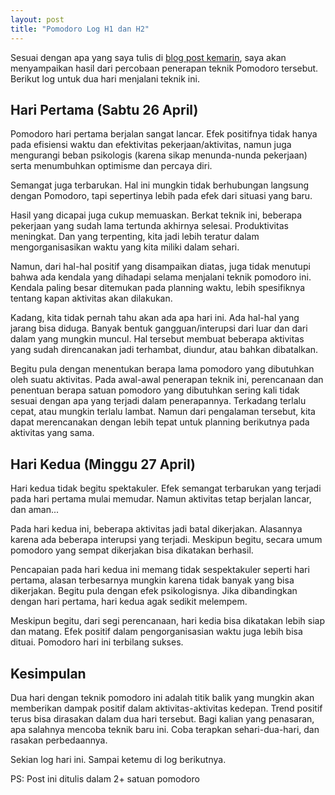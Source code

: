 ```yaml
---
layout: post
title: "Pomodoro Log H1 dan H2"
---
```


Sesuai dengan apa yang saya tulis di
[blog post kemarin](2014-04-27-pomodoro.html), saya akan menyampaikan hasil dari
percobaan penerapan teknik Pomodoro tersebut. Berikut log untuk dua
hari menjalani teknik ini.

## Hari Pertama (Sabtu 26 April)

Pomodoro hari pertama berjalan sangat lancar. Efek positifnya tidak
hanya pada efisiensi waktu dan efektivitas pekerjaan/aktivitas, namun
juga mengurangi beban psikologis (karena sikap menunda-nunda
pekerjaan) serta menumbuhkan optimisme dan percaya diri.

Semangat juga terbarukan. Hal ini mungkin tidak berhubungan langsung
dengan Pomodoro, tapi sepertinya lebih pada efek dari situasi yang baru.

Hasil yang dicapai juga cukup memuaskan. Berkat teknik ini, beberapa
pekerjaan yang sudah lama tertunda akhirnya selesai. Produktivitas
meningkat. Dan yang terpenting, kita jadi lebih teratur dalam
mengorganisasikan waktu yang kita miliki dalam sehari.

Namun, dari hal-hal positif yang disampaikan diatas, juga tidak
menutupi bahwa ada kendala yang dihadapi selama menjalani teknik
pomodoro ini. Kendala paling besar ditemukan pada planning waktu,
lebih spesifiknya tentang kapan aktivitas akan dilakukan.

Kadang, kita tidak pernah tahu akan ada apa hari ini. Ada hal-hal yang
jarang bisa diduga. Banyak bentuk gangguan/interupsi dari luar dan
dari dalam yang mungkin muncul. Hal tersebut membuat beberapa
aktivitas yang sudah direncanakan jadi terhambat, diundur, atau bahkan
dibatalkan.

Begitu pula dengan menentukan berapa lama pomodoro yang dibutuhkan
oleh suatu aktivitas. Pada awal-awal penerapan teknik ini, perencanaan
dan penentuan berapa satuan pomodoro yang dibutuhkan sering kali tidak
sesuai dengan apa yang terjadi dalam penerapannya. Terkadang terlalu
cepat, atau mungkin terlalu lambat. Namun dari pengalaman tersebut,
kita dapat merencanakan dengan lebih tepat untuk planning berikutnya
pada aktivitas yang sama.

## Hari Kedua (Minggu 27 April)

Hari kedua tidak begitu spektakuler. Efek semangat terbarukan yang
terjadi pada hari pertama mulai memudar. Namun aktivitas tetap
berjalan lancar, dan aman...

Pada hari kedua ini, beberapa aktivitas jadi batal
dikerjakan. Alasannya karena ada beberapa interupsi yang
terjadi. Meskipun begitu, secara umum pomodoro yang sempat dikerjakan
bisa dikatakan berhasil.

Pencapaian pada hari kedua ini memang tidak sespektakuler seperti hari
pertama, alasan terbesarnya mungkin karena tidak banyak yang bisa
dikerjakan. Begitu pula dengan efek psikologisnya. Jika dibandingkan
dengan hari pertama, hari kedua agak sedikit melempem.

Meskipun begitu, dari segi perencanaan, hari kedia bisa dikatakan
lebih siap dan matang. Efek positif dalam pengorganisasian waktu juga
lebih bisa dituai. Pomodoro hari ini terbilang sukses.

## Kesimpulan

Dua hari dengan teknik pomodoro ini adalah titik balik yang mungkin
akan memberikan dampak positif dalam aktivitas-aktivitas
kedepan. Trend positif terus bisa dirasakan dalam dua hari
tersebut. Bagi kalian yang penasaran, apa salahnya mencoba teknik baru
ini. Coba terapkan sehari-dua-hari, dan rasakan perbedaannya.

Sekian log hari ini. Sampai ketemu di log berikutnya.

PS: Post ini ditulis dalam 2+ satuan pomodoro
